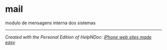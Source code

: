 # mail

modulo de mensagens interna dos sistemas


***
_Created with the Personal Edition of HelpNDoc: [iPhone web sites made easy](<https://www.helpndoc.com/feature-tour/iphone-website-generation>)_
